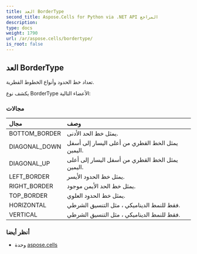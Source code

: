 ```yaml
---
title: العد BorderType
second_title: Aspose.Cells for Python via .NET API المراجع
description:
type: docs
weight: 1790
url: /ar/aspose.cells/bordertype/
is_root: false
---
```

##  العد BorderType
تعداد خط الحدود وأنواع الخطوط القطرية.



يكشف نوع BorderType الأعضاء التالية:

###  مجالات
| مجال| وصف|
| :- | :- |
| BOTTOM_BORDER | يمثل خط الحد الأدنى.|
| DIAGONAL_DOWN | يمثل الخط القطري من أعلى اليسار إلى أسفل اليمين.|
| DIAGONAL_UP | يمثل الخط القطري من أسفل اليسار إلى أعلى اليمين.|
| LEFT_BORDER | يمثل خط الحدود الأيسر.|
| RIGHT_BORDER |يمثل خط الحد الأيمن موجود.|
| TOP_BORDER | يمثل خط الحدود العلوي.|
| HORIZONTAL | فقط للنمط الديناميكي ، مثل التنسيق الشرطي.|
| VERTICAL | فقط للنمط الديناميكي ، مثل التنسيق الشرطي.|



###  أنظر أيضا
* وحدة [aspose.cells](..)
